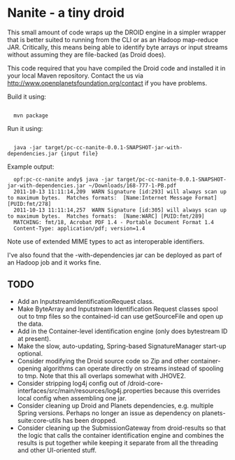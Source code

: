 Nanite - a tiny droid
=====================

This small amount of code wraps up the DROID engine in a simpler wrapper that is better suited 
to running from the CLI or as an Hadoop map-reduce JAR. Critically, this means being able to 
identify byte arrays or input streams without assuming they are file-backed (as Droid does).

This code required that you have compiled the Droid code and installed it in your local Maven 
repository. Contact the us via http://www.openplanetsfoundation.org/contact if you have 
problems.

Build it using:

<code>
  mvn package
</code>

Run it using:

<code>
  java -jar target/pc-cc-nanite-0.0.1-SNAPSHOT-jar-with-dependencies.jar {input file} 
</code>

Example output:

```
  opf:pc-cc-nanite andy$ java -jar target/pc-cc-nanite-0.0.1-SNAPSHOT-jar-with-dependencies.jar ~/Downloads/168-777-1-PB.pdf
  2011-10-13 11:11:14,209  WARN Signature [id:293] will always scan up to maximum bytes.  Matches formats:  [Name:Internet Message Format] [PUID:fmt/278]
  2011-10-13 11:11:14,257  WARN Signature [id:305] will always scan up to maximum bytes.  Matches formats:  [Name:WARC] [PUID:fmt/289]
  MATCHING: fmt/18, Acrobat PDF 1.4 - Portable Document Format 1.4
  Content-Type: application/pdf; version=1.4
```

Note use of extended MIME types to act as interoperable identifiers.

I've also found that the -with-dependencies jar can be deployed as part of an Hadoop job and it works fine.

TODO
----

* Add an InputstreamIdentificationRequest class.
* Make ByteArray and Inputstream Identification Request classes spool out to tmp files 
so the contained-id can use getSourceFile and open up the data.
* Add in the Container-level identification engine (only does bytestream ID at present).
* Make the slow, auto-updating, Spring-based SignatureManager start-up optional.
* Consider modifying the Droid source code so Zip and other container-opening algorithms 
can operate directly on streams instead of spooling to tmp. Note that this all overlaps
somewhat with JHOVE2.
* Consider stripping log4j config out of /droid-core-interfaces/src/main/resources/log4j.properties because this overrides local config when assembling one jar.
* Consider cleaning up Droid and Planets dependencies, e.g. multiple Spring versions. Perhaps no longer an issue as dependency on planets-suite:core-utils has been dropped.
* Consider cleaning up the SubmissionGateway from droid-results so that the logic that calls the container identification engine and combines the results is put together while keeping it separate from all the threading and other UI-oriented stuff.

